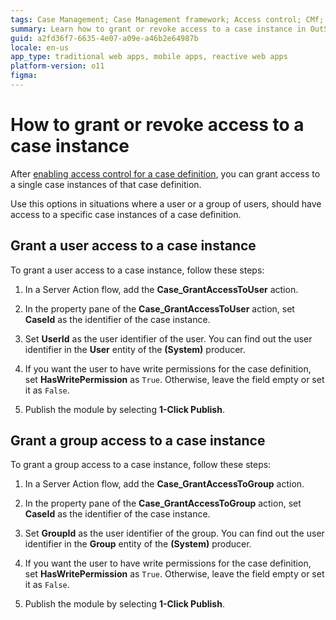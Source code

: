 ```yaml
---
tags: Case Management; Case Management framework; Access control; CMf; AC;
summary: Learn how to grant or revoke access to a case instance in OutSystems 11 (O11) using specific server actions and properties.
guid: a2fd36f7-6635-4e07-a09e-a46b2e64987b
locale: en-us
app_type: traditional web apps, mobile apps, reactive web apps
platform-version: o11
figma:
---
```


# How to grant or revoke access to a case instance

After [enabling access control for a case definition](how-enable-ac.md), you can grant access to a single case instances of that case definition.

Use this options in situations where a user or a group of users, should have access to a specific case instances of a case definition.

## Grant a user access to a case instance

To grant a user access to a case instance, follow these steps:

1. In a Server Action flow, add the **Case_GrantAccessToUser** action.

1. In the property pane of the **Case_GrantAccessToUser** action, set **CaseId** as the identifier of the case instance.

1. Set **UserId** as the user identifier of the user. You can find out the user identifier in the  **User** entity of the **(System)** producer.

1. If you want the user to have write permissions for the case definition, set **HasWritePermission** as `True`. Otherwise, leave the field empty or set it as `False`.

1. Publish the module by selecting **1-Click Publish**.

## Grant a group access to a case instance

To grant a group access to a case instance, follow these steps:

1. In a Server Action flow, add the **Case_GrantAccessToGroup** action.

1. In the property pane of the **Case_GrantAccessToGroup** action, set **CaseId** as the identifier of the case instance.

1. Set **GroupId** as the user identifier of the group. You can find out the user identifier in the **Group** entity of the **(System)** producer.

1. If you want the user to have write permissions for the case definition, set **HasWritePermission** as `True`. Otherwise, leave the field empty or set it as `False`.

1. Publish the module by selecting **1-Click Publish**.
